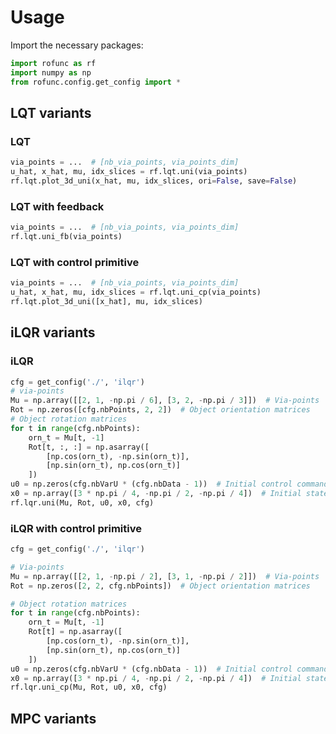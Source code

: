 # Usage

Import the necessary packages:

```python
import rofunc as rf
import numpy as np
from rofunc.config.get_config import *
```

## LQT variants

### LQT

```python
via_points = ...  # [nb_via_points, via_points_dim]
u_hat, x_hat, mu, idx_slices = rf.lqt.uni(via_points)
rf.lqt.plot_3d_uni(x_hat, mu, idx_slices, ori=False, save=False)
```

### LQT with feedback

```python
via_points = ...  # [nb_via_points, via_points_dim]
rf.lqt.uni_fb(via_points)
```

### LQT with control primitive 

```python
via_points = ...  # [nb_via_points, via_points_dim]
u_hat, x_hat, mu, idx_slices = rf.lqt.uni_cp(via_points)
rf.lqt.plot_3d_uni([x_hat], mu, idx_slices)
```



## iLQR variants

### iLQR

```python
cfg = get_config('./', 'ilqr')
# via-points
Mu = np.array([[2, 1, -np.pi / 6], [3, 2, -np.pi / 3]])  # Via-points
Rot = np.zeros([cfg.nbPoints, 2, 2])  # Object orientation matrices
# Object rotation matrices
for t in range(cfg.nbPoints):
    orn_t = Mu[t, -1]
    Rot[t, :, :] = np.asarray([
        [np.cos(orn_t), -np.sin(orn_t)],
        [np.sin(orn_t), np.cos(orn_t)]
    ])
u0 = np.zeros(cfg.nbVarU * (cfg.nbData - 1))  # Initial control command
x0 = np.array([3 * np.pi / 4, -np.pi / 2, -np.pi / 4])  # Initial state
rf.lqr.uni(Mu, Rot, u0, x0, cfg)
```

### iLQR with control primitive 

```python
cfg = get_config('./', 'ilqr')

# Via-points
Mu = np.array([[2, 1, -np.pi / 2], [3, 1, -np.pi / 2]])  # Via-points
Rot = np.zeros([2, 2, cfg.nbPoints])  # Object orientation matrices

# Object rotation matrices
for t in range(cfg.nbPoints):
    orn_t = Mu[t, -1]
    Rot[t] = np.asarray([
        [np.cos(orn_t), -np.sin(orn_t)],
        [np.sin(orn_t), np.cos(orn_t)]
    ])
u0 = np.zeros(cfg.nbVarU * (cfg.nbData - 1))  # Initial control command
x0 = np.array([3 * np.pi / 4, -np.pi / 2, -np.pi / 4])  # Initial state
rf.lqr.uni_cp(Mu, Rot, u0, x0, cfg)
```



## MPC variants